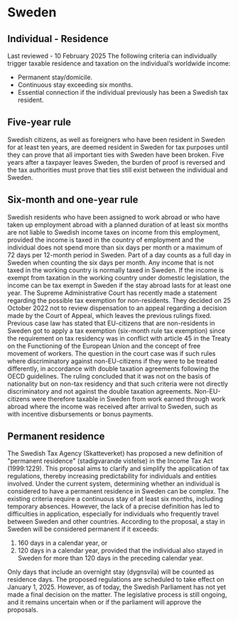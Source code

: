 # Sweden
## Individual - Residence
Last reviewed - 10 February 2025
The following criteria can individually trigger taxable residence and taxation on the individual’s worldwide income:
  * Permanent stay/domicile.
  * Continuous stay exceeding six months.
  * Essential connection if the individual previously has been a Swedish tax resident.


## Five-year rule
Swedish citizens, as well as foreigners who have been resident in Sweden for at least ten years, are deemed resident in Sweden for tax purposes until they can prove that all important ties with Sweden have been broken. Five years after a taxpayer leaves Sweden, the burden of proof is reversed and the tax authorities must prove that ties still exist between the individual and Sweden.
## Six-month and one-year rule
Swedish residents who have been assigned to work abroad or who have taken up employment abroad with a planned duration of at least six months are not liable to Swedish income taxes on income from this employment, provided the income is taxed in the country of employment and the individual does not spend more than six days per month or a maximum of 72 days per 12-month period in Sweden. Part of a day counts as a full day in Sweden when counting the six days per month. Any income that is not taxed in the working country is normally taxed in Sweden. If the income is exempt from taxation in the working country under domestic legislation, the income can be tax exempt in Sweden if the stay abroad lasts for at least one year.
The Supreme Administrative Court has recently made a statement regarding the possible tax exemption for non-residents. They decided on 25 October 2022 not to review dispensation to an appeal regarding a decision made by the Court of Appeal, which leaves the previous rulings fixed. 
Previous case law has stated that EU-citizens that are non-residents in Sweden got to apply a tax exemption (six-month rule tax exemption) since the requirement on tax residency was in conflict with article 45 in the Treaty on the Functioning of the European Union and the concept of free movement of workers.
The question in the court case was if such rules where discriminatory against non-EU-citizens if they were to be treated differently, in accordance with double taxation agreements following the OECD guidelines. The ruling concluded that it was not on the basis of nationality but on non-tax residency and that such criteria were not directly discriminatory and not against the double taxation agreements. Non-EU-citizens were therefore taxable in Sweden from work earned through work abroad where the income was received after arrival to Sweden, such as with incentive disbursements or bonus payments.
## Permanent residence
The Swedish Tax Agency (Skatteverket) has proposed a new definition of "permanent residence" (stadigvarande vistelse) in the Income Tax Act (1999:1229). This proposal aims to clarify and simplify the application of tax regulations, thereby increasing predictability for individuals and entities involved. Under the current system, determining whether an individual is considered to have a permanent residence in Sweden can be complex. The existing criteria require a continuous stay of at least six months, including temporary absences. However, the lack of a precise definition has led to difficulties in application, especially for individuals who frequently travel between Sweden and other countries. 
According to the proposal, a stay in Sweden will be considered permanent if it exceeds:
  1. 160 days in a calendar year, or
  2. 120 days in a calendar year, provided that the individual also stayed in Sweden for more than 120 days in the preceding calendar year.


Only days that include an overnight stay (dygnsvila) will be counted as residence days. The proposed regulations are scheduled to take effect on January 1, 2025. However, as of today, the Swedish Parliament has not yet made a final decision on the matter. The legislative process is still ongoing, and it remains uncertain when or if the parliament will approve the proposals.
